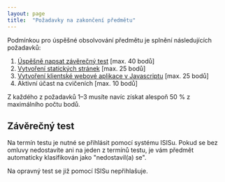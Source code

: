 ```yaml
---
layout: page
title:  "Požadavky na zakončení předmětu"
---
```


Podmínkou pro úspěšné obsolvování předmětu je splnění následujících požadavků:

1. [Úspěšně napsat závěrečný test](#test) [max. 40 bodů]
2. [Vytvoření statických stránek](stranky/) [max. 25 bodů]
3. [Vytvoření klientské webové aplikace v Javascriptu](aplikace/) [max. 25 bodů]
4. Aktivní účast na cvičeních [max. 10 bodů]

Z každého z požadavků 1–3 musíte navíc získat alespoň 50 % z
maximálního počtu bodů.
<a name="test"></a>

## Závěrečný test

Na termín testu je nutné se přihlásit pomocí systému ISISu. Pokud se
bez omluvy nedostavíte ani na jeden z termínů testu, je vám předmět
automaticky klasifikován jako "nedostavil(a) se".

Na opravný test se již pomocí ISISu nepřihlašuje.
